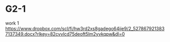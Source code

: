 # G2-1
work 1
https://www.dropbox.com/scl/fi/hw3rd2xs8gadego64ije9/2_5278679213837137349.docx?rlkey=82cvvlcd75deoft5lm2yvkqpw&dl=0
